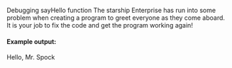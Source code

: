 Debugging sayHello function
The starship Enterprise has run into some problem when creating a program to greet everyone as they come aboard. It is your job to fix the code and get the program working again!

#### Example output:

Hello, Mr. Spock